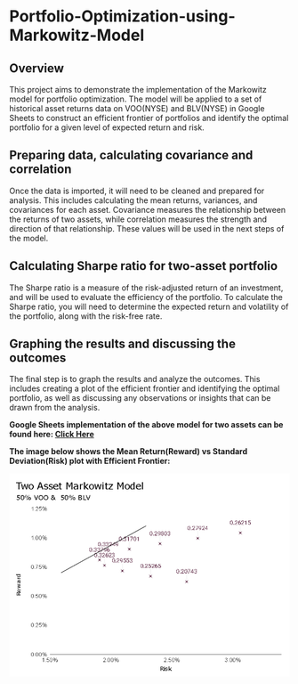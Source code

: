 # Portfolio-Optimization-using-Markowitz-Model

## Overview
This project aims to demonstrate the implementation of the Markowitz model for portfolio optimization. The model will be applied to a set of historical asset returns data on VOO(NYSE) and BLV(NYSE) in Google Sheets to construct an efficient frontier of portfolios and identify the optimal portfolio for a given level of expected return and risk.

## Preparing data, calculating covariance and correlation
Once the data is imported, it will need to be cleaned and prepared for analysis. This includes calculating the mean returns, variances, and covariances for each asset. Covariance measures the relationship between the returns of two assets, while correlation measures the strength and direction of that relationship. These values will be used in the next steps of the model.

## Calculating Sharpe ratio for two-asset portfolio
The Sharpe ratio is a measure of the risk-adjusted return of an investment, and will be used to evaluate the efficiency of the portfolio. To calculate the Sharpe ratio, you will need to determine the expected return and volatility of the portfolio, along with the risk-free rate.

## Graphing the results and discussing the outcomes
The final step is to graph the results and analyze the outcomes. This includes creating a plot of the efficient frontier and identifying the optimal portfolio, as well as discussing any observations or insights that can be drawn from the analysis.

<strong> Google Sheets implementation of the above model for two assets can be found here: [Click Here](https://docs.google.com/spreadsheets/d/1OOhd8j8lQDRxH6Us0X3QrsFkhPGmuOpaQbiEkY7ZrFg/edit?usp=sharing)

The image below shows the Mean Return(Reward) vs Standard Deviation(Risk) plot with Efficient Frontier:

![Mean vs Standard Deviation plot with Efficient Frontier](./Efficient-Frontier.png)
